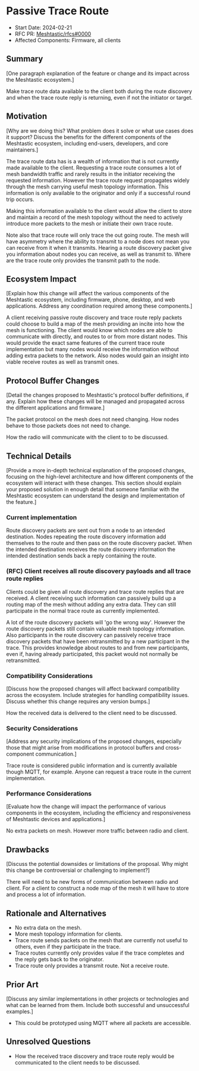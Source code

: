 # Passive Trace Route

- Start Date: 2024-02-21
- RFC PR: [Meshtastic/rfcs#0000](https://github.com/Meshtastic/rfcs/pull/0000)
- Affected Components: Firmware, all clients

## Summary

[One paragraph explanation of the feature or change and its impact across the
Meshtastic ecosystem.]

Make trace route data available to the client both during the route discovery
and when the trace route reply is returning, even if not the initiator or target.

## Motivation

[Why are we doing this? What problem does it solve or what use cases does it
support? Discuss the benefits for the different components of the Meshtastic
ecosystem, including end-users, developers, and core maintainers.]

The trace route data has is a wealth of information that is not currently made
available to the client. Requesting a trace route consumes a lot of mesh
bandwidth traffic and rarely results in the initiator receiving the requested
information. However the trace route request propagates widely through the mesh
carrying useful mesh topology information. This information is only available to
the originator and only if a successful round trip occurs.

Making this information available to the client  would allow the client
to store and maintain a record of the mesh topology without the need to actively
introduce more packets to the mesh or initiate their own trace route.

Note also that trace route will only trace the out going route. The mesh will
have asymmetry where the ability to transmit to a node does not mean you can
receive from it when it transmits. Hearing a route discovery packet give
you information about nodes you can receive, as well as transmit to. Where are
the trace route only provides the transmit path to the node.

## Ecosystem Impact

[Explain how this change will affect the various components of the Meshtastic
ecosystem, including firmware, phone, desktop, and web applications. Address
any coordination required among these components.]

A client receiving passive route discovery and trace route reply packets could
choose to build a map of
the mesh providing an incite into how the mesh is functioning.
The client would know which nodes
are able to communicate with directly, and routes to or from more distant nodes.
This would provide the exact same features of the current trace route
implementation but many nodes would receive the information without adding extra
packets to the network. Also nodes would gain an insight into viable receive
routes as well as transmit ones.

## Protocol Buffer Changes

[Detail the changes proposed to Meshtastic's protocol buffer definitions,
if any. Explain how these changes will be managed and propagated across the
different applications and firmware.]

The packet protocol on the mesh does not need changing. How nodes behave to
those packets does not need to change.

How the radio will communicate with the client to to be discussed.

## Technical Details

[Provide a more in-depth technical explanation of the proposed changes,
focusing on the high-level architecture and how different components of the
ecosystem will interact with these changes. This section should explain your
proposed solution in enough detail that someone familiar with the Meshtastic
ecosystem can understand the design and implementation of the feature.]

### Current implementation

Route discovery packets are sent out from a node to an intended destination.
Nodes repeating the route discovery information add themselves to the route and
then pass on the route discovery packet. When the intended destination receives
the route discovery information the intended destination sends back a reply 
containing the route.

### (RFC) Client receives all route discovery payloads and all trace route replies

Clients could be given all route discovery and trace route replies that are
received. A client receiving such information can passively build up a routing
map of the mesh without adding any extra data. They can still participate in the
normal trace route as currently implemented.

A lot of the route discovery packets will 'go the wrong way'. However the route
discovery packets still contain valuable mesh topology information. Also
participants in the route discovery can passively receive trace discovery
packets that have been retransmitted by a new participant in the trace. This
provides knowledge about routes to and from new participants, even if, having
already participated, this packet would not normally be retransmitted.

### Compatibility Considerations

[Discuss how the proposed changes will affect backward compatibility across the
ecosystem. Include strategies for handling compatibility issues. Discuss
whether this change requires any version bumps.]

How the received data is delivered to the client need to be discussed.

### Security Considerations

[Address any security implications of the proposed changes, especially those
that might arise from modifications in protocol buffers and cross-component
communication.]

Trace route is considered public information and is currently available though
MQTT, for example. Anyone can request a trace route in the current
implementation.

### Performance Considerations

[Evaluate how the change will impact the performance of various components in
the ecosystem, including the efficiency and responsiveness of Meshtastic
devices and applications.]

No extra packets on mesh. However more traffic between radio and client.

## Drawbacks

[Discuss the potential downsides or limitations of the proposal. Why might this
change be controversial or challenging to implement?]

There will need to be new forms of communication between radio and client.
For a client to construct a node map of the mesh it will have to store and
process a lot of information.

## Rationale and Alternatives

- No extra data on the mesh.
- More mesh topology information for clients.
- Trace route sends packets on the mesh that are currently not useful to others, even if they participate in the trace.
- Trace routes currently only provides value if the trace completes and the
  reply gets back to the originator.
- Trace route only provides a transmit route. Not a receive route.

## Prior Art

[Discuss any similar implementations in other projects or technologies and what
can be learned from them. Include both successful and unsuccessful examples.]

- This could be prototyped using MQTT where all packets are accessible.

## Unresolved Questions

- How the received trace discovery and trace route reply would be
  communicated to the client needs to be discussed.
